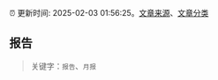 :alarm_clock: 更新时间: 2025-02-03 01:56:25。[文章来源](/README.md)、[文章分类](/TAGS.md)

## 报告


> 关键字：`报告`、`月报`



